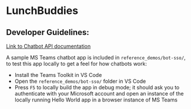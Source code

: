 # LunchBuddies

## Developer Guidelines:

[Link to Chatbot API documentation](https://learn.microsoft.com/en-us/microsoftteams/platform/bots/what-are-bots)


A sample MS Teams chatbot app is included in `reference_demos/bot-sso/`, to test this app locally to get a feel for how chatbots work:
- Install the Teams Toolkit in VS Code
- Open the `reference_demos/bot-sso/` folder in VS Code
- Press `F5` to locally build the app in debug mode; it should ask you to authenticate with your Microsoft account and open an instance of the locally running Hello World app in a browser instance of MS Teams
